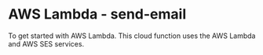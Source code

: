 # AWS Lambda - send-email
To get started with AWS Lambda.
This cloud function uses the AWS Lambda and AWS SES services.